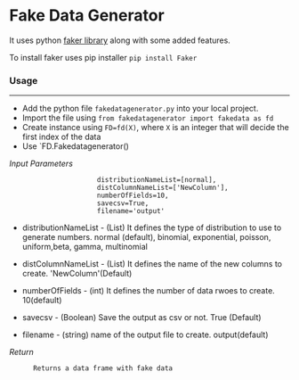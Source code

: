 # Fake Data Generator

It uses python [faker library](https://pypi.org/project/Faker/) along with some added features.

To install faker uses pip installer `pip install Faker`

### Usage
----
* Add the python file `fakedatagenerator.py` into your local project.
* Import the file using `from fakedatagenerator import fakedata as fd`
* Create instance using `FD=fd(X)`, where `X` is an integer that will decide the first index of the data
* Use `FD.Fakedatagenerator()

_Input Parameters_


                          distributionNameList=[normal], 
                          distColumnNameList=['NewColumn'], 
                          numberOfFields=10,
                          savecsv=True,
                          filename='output'
     
* distributionNameList - (List) It defines the type of distribution to use to generate numbers.
                         normal (default), binomial, exponential, poisson, uniform,beta, gamma, multinomial
                         
* distColumnNameList - (List) It defines the name of the new columns to create.
                       'NewColumn'(Default)
   
* numberOfFields - (int) It defines the number of data rwoes to create.
                   10(default)
            
* savecsv - (Boolean) Save the output as csv or not.
            True (Default)
          
* filename - (string) name of the output file to create.
             output(default)
             

_Return_

          Returns a data frame with fake data

